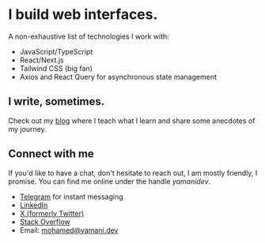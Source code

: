 # I build web interfaces.
A non-exhaustive list of technologies I work with:
- JavaScript/TypeScript
- React/Next.js
- Tailwind CSS (big fan)
- Axios and React Query for asynchronous state management

## I write, sometimes.
Check out my [blog](https://mohamedyamani.com/blog/) where I teach what I learn and share some anecdotes of my journey.

## Connect with me
If you'd like to have a chat, don't hesitate to reach out, I am mostly friendly, I promise. You can find me online under the handle _yamanidev_.
- [Telegram](https://t.me/yamanidev) for instant messaging
- [LinkedIn](https://www.linkedin.com/in/yamanidev/)
- [X (formerly Twitter)](https://twitter.com/yamanidev)
- [Stack Overflow](https://stackoverflow.com/users/14034906/yamanidev)
- Email: mohamed@yamani.dev
